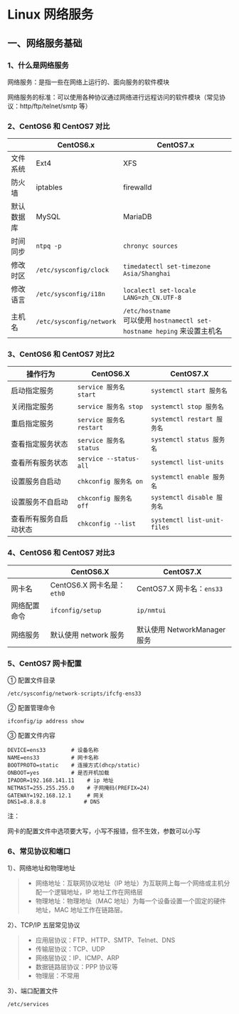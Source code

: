 # Linux 网络服务

## 一、网络服务基础

### 1、什么是网络服务

网络服务：是指一些在网络上运行的、面向服务的软件模块

网络服务的标准：可以使用各种协议通过网络进行远程访问的软件模块（常见协议：http/ftp/telnet/smtp 等）

### 2、CentOS6 和 CentOS7 对比

|            | CentOS6.x                | CentOS7.x                                                    |
| ---------- | ------------------------ | ------------------------------------------------------------ |
| 文件系统   | Ext4                     | XFS                                                          |
| 防火墙     | iptables                 | firewalld                                                    |
| 默认数据库 | MySQL                    | MariaDB                                                      |
| 时间同步   | `ntpq -p`                | `chronyc sources`                                            |
| 修改时区   | `/etc/sysconfig/clock`   | `timedatectl set-timezone Asia/Shanghai`                     |
| 修改语言   | `/etc/sysconfig/i18n`    | `localectl set-locale LANG=zh_CN.UTF-8`                      |
| 主机名     | `/etc/sysconfig/network` | `/etc/hostname` <br />可以使用 `hostnamectl set-hostname heping` 来设置主机名 |

### 3、CentOS6 和 CentOS7 对比2

| 操作行为               | CentOS6.X                | CentOS7.X                   |
| ---------------------- | ------------------------ | --------------------------- |
| 启动指定服务           | `service 服务名 start`   | `systemctl start 服务名`    |
| 关闭指定服务           | `service 服务名 stop`    | `systemctl stop 服务名`     |
| 重启指定服务           | `service 服务名 restart` | `systemctl restart 服务名`  |
| 查看指定服务状态       | `service 服务名 status`  | `systemctl status 服务名`   |
| 查看所有服务状态       | `service --status-all`   | `systemctl list-units`      |
| 设置服务自启动         | `chkconfig 服务名 on`    | `systemctl enable 服务名`   |
| 设置服务不自启动       | `chkconfig 服务名 off`   | `systemctl disable 服务名`  |
| 查看所有服务自启动状态 | `chkconfig --list`       | `systemctl list-unit-files` |

### 4、CentOS6 和 CentOS7 对比3

|              | CentOS6.X                   | CentOS7.X                    |
| ------------ | --------------------------- | ---------------------------- |
| 网卡名       | CentOS6.X 网卡名是： `eth0` | CentOS7.X 网卡名：`ens33`    |
| 网络配置命令 | `ifconfig/setup`            | `ip/nmtui`                   |
| 网络服务     | 默认使用 network 服务       | 默认使用 NetworkManager 服务 |

### 5、CentOS7 网卡配置

① 配置文件目录

`/etc/sysconfig/network-scripts/ifcfg-ens33`

② 配置管理命令

`ifconfig/ip address show`

③ 配置文件内容

```
DEVICE=ens33        # 设备名称
NAME=ens33          # 网卡名称
BOOTPROTO=static    # 连接方式(dhcp/static)
ONBOOT=yes			# 是否开机加载
IPADDR=192.168.141.11    # ip 地址
NETMAST=255.255.255.0    # 子网掩码(PREFIX=24)
GATEWAY=192.168.12.1     # 网关
DNS1=8.8.8.8            # DNS
```

注：

网卡的配置文件中选项要大写，小写不报错，但不生效，参数可以小写

### 6、常见协议和端口

1）、网络地址和物理地址

> - 网络地址：互联网协议地址（IP 地址）为互联网上每一个网络或主机分配一个逻辑地址，IP 地址工作在网络层
> - 物理地址：物理地址（MAC 地址）为每一个设备设置一个固定的硬件地址，MAC 地址工作在链路层。

2）、TCP/IP 五层常见协议

> - 应用层协议：FTP、HTTP、SMTP、Telnet、DNS
> - 传输层协议：TCP、UDP
> - 网络层协议：IP、ICMP、ARP
> - 数据链路层协议：PPP 协议等
> - 物理层：不常用

3）、端口配置文件

`/etc/services`




















